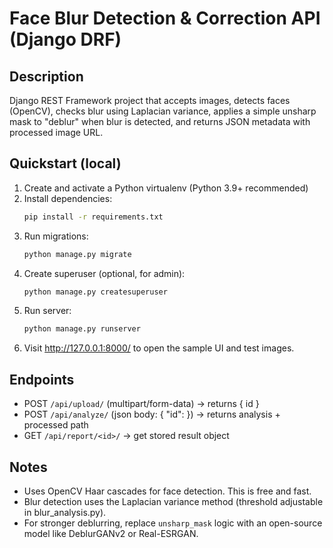 
# Face Blur Detection & Correction API (Django DRF)

## Description
Django REST Framework project that accepts images, detects faces (OpenCV), checks blur using Laplacian variance,
applies a simple unsharp mask to "deblur" when blur is detected, and returns JSON metadata with processed image URL.

## Quickstart (local)
1. Create and activate a Python virtualenv (Python 3.9+ recommended)
2. Install dependencies:
   ```bash
   pip install -r requirements.txt
   ```
3. Run migrations:
   ```bash
   python manage.py migrate
   ```
4. Create superuser (optional, for admin):
   ```bash
   python manage.py createsuperuser
   ```
5. Run server:
   ```bash
   python manage.py runserver
   ```
6. Visit http://127.0.0.1:8000/ to open the sample UI and test images.

## Endpoints
- POST `/api/upload/` (multipart/form-data) -> returns { id }
- POST `/api/analyze/` (json body: { "id": <id> }) -> returns analysis + processed path
- GET `/api/report/<id>/` -> get stored result object

## Notes
- Uses OpenCV Haar cascades for face detection. This is free and fast.
- Blur detection uses the Laplacian variance method (threshold adjustable in blur_analysis.py).
- For stronger deblurring, replace `unsharp_mask` logic with an open-source model like DeblurGANv2 or Real-ESRGAN.
